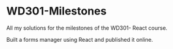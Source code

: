 # WD301-Milestones

All my solutions for the milestones of the WD301- React course.

Built a forms manager using React and published it online.
